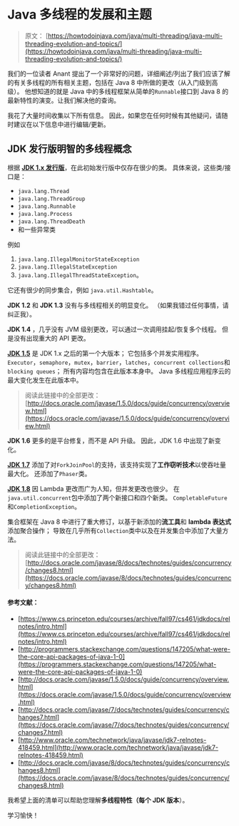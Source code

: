 # Java 多线程的发展和主题

> 原文： [https://howtodoinjava.com/java/multi-threading/java-multi-threading-evolution-and-topics/](https://howtodoinjava.com/java/multi-threading/java-multi-threading-evolution-and-topics/)

我们的一位读者 Anant 提出了一个非常好的问题，详细阐述/列出了我们应该了解的有关多线程的所有相关主题，包括在 Java 8 中所做的更改（从入门级到高级）。 他想知道的就是 Java 中的多线程框架从简单的`Runnable`接口到 Java 8 的最新特性的演变。让我们解决他的查询。

我花了大量时间收集以下所有信息。 因此，如果您在任何时候有其他疑问，请随时建议在以下信息中进行编辑/更新。

## JDK 发行版明智的多线程概念

根据 [**JDK 1.x 发行版**](https://www.cs.princeton.edu/courses/archive/fall97/cs461/jdkdocs/)，在此初始发行版中仅存在很少的类。 具体来说，这些类/接口是：

*   `java.lang.Thread`
*   `java.lang.ThreadGroup`
*   `java.lang.Runnable`
*   `java.lang.Process`
*   `java.lang.ThreadDeath`
*   和一些异常类

例如

1.  `java.lang.IllegalMonitorStateException`
2.  `java.lang.IllegalStateException`
3.  `java.lang.IllegalThreadStateException`。

它还有很少的同步集合，例如 `java.util.Hashtable`。

**JDK 1.2** 和 **JDK 1.3** 没有与多线程相关的明显变化。 （如果我错过任何事情，请纠正我）。

**JDK 1.4** ，几乎没有 JVM 级别更改，可以通过一次调用挂起/恢复多个线程。 但是没有出现重大的 API 更改。

[**JDK 1.5**](https://docs.oracle.com/javase/1.5.0/docs/guide/concurrency/overview.html) 是 JDK 1.x 之后的第一个大版本； 它包括多个并发实用程序。 `Executor`，`semaphore`，`mutex`，`barrier`，`latches`，`concurrent collections`和`blocking queues`； 所有内容均包含在此版本本身中。 Java 多线程应用程序云的最大变化发生在此版本中。

> 阅读此链接中的全部更改： [http://docs.oracle.com/javase/1.5.0/docs/guide/concurrency/overview.html](https://docs.oracle.com/javase/1.5.0/docs/guide/concurrency/overview.html)

**JDK 1.6** 更多的是平台修复，而不是 API 升级。 因此，JDK 1.6 中出现了新变化。

[**JDK 1.7**](https://docs.oracle.com/javase/7/docs/technotes/guides/concurrency/changes7.html) 添加了对`ForkJoinPool`的支持，该支持实现了**工作窃听技术**以使吞吐量最大化。 还添加了`Phaser`类。

[**JDK 1.8**](https://docs.oracle.com/javase/8/docs/technotes/guides/concurrency/changes8.html) 因 Lambda 更改而广为人知，但并发更改也很少。 在`java.util.concurrent`包中添加了两个新接口和四个新类。 `CompletableFuture`和`CompletionException`。

集合框架在 Java 8 中进行了重大修订，以基于新添加的**流工具**和 **lambda 表达式**添加聚合操作； 导致在几乎所有`Collection`类中以及在并发集合中添加了大量方法。

> 阅读此链接中的全部更改： [http://docs.oracle.com/javase/8/docs/technotes/guides/concurrency/changes8.html](https://docs.oracle.com/javase/8/docs/technotes/guides/concurrency/changes8.html)

#### 参考文献：

*   [https://www.cs.princeton.edu/courses/archive/fall97/cs461/jdkdocs/relnotes/intro.html](https://www.cs.princeton.edu/courses/archive/fall97/cs461/jdkdocs/relnotes/intro.html)
*   [http://programmers.stackexchange.com/questions/147205/what-were-the-core-api-packages-of-java-1-0](https://programmers.stackexchange.com/questions/147205/what-were-the-core-api-packages-of-java-1-0)
*   [http://docs.oracle.com/javase/1.5.0/docs/guide/concurrency/overview.html](https://docs.oracle.com/javase/1.5.0/docs/guide/concurrency/overview.html)
*   [http://docs.oracle.com/javase/7/docs/technotes/guides/concurrency/changes7.html](https://docs.oracle.com/javase/7/docs/technotes/guides/concurrency/changes7.html)
*   [http://www.oracle.com/technetwork/java/javase/jdk7-relnotes-418459.html](http://www.oracle.com/technetwork/java/javase/jdk7-relnotes-418459.html)
*   [http://docs.oracle.com/javase/8/docs/technotes/guides/concurrency/changes8.html](https://docs.oracle.com/javase/8/docs/technotes/guides/concurrency/changes8.html)

我希望上面的清单可以帮助您理解**多线程特性（每个 JDK 版本**）。

学习愉快！